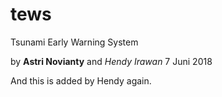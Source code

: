 # tews
Tsunami Early Warning System

by **Astri Novianty** and _Hendy Irawan_
7 Juni 2018

And this is added by Hendy again.